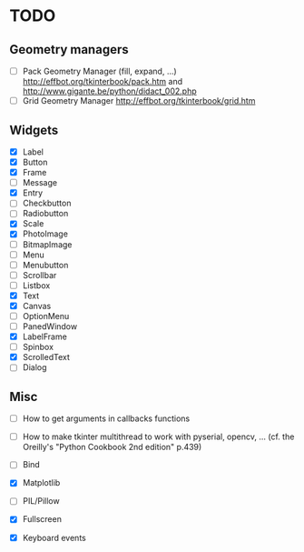 # TODO

## Geometry managers

- [ ] Pack Geometry Manager (fill, expand, ...) http://effbot.org/tkinterbook/pack.htm and http://www.gigante.be/python/didact_002.php
- [ ] Grid Geometry Manager http://effbot.org/tkinterbook/grid.htm

## Widgets

- [x] Label
- [x] Button
- [x] Frame
- [ ] Message
- [x] Entry
- [ ] Checkbutton
- [ ] Radiobutton
- [x] Scale
- [x] PhotoImage
- [ ] BitmapImage
- [ ] Menu
- [ ] Menubutton
- [ ] Scrollbar
- [ ] Listbox
- [x] Text
- [x] Canvas
- [ ] OptionMenu
- [ ] PanedWindow
- [x] LabelFrame
- [ ] Spinbox
- [x] ScrolledText
- [ ] Dialog

## Misc

- [ ] How to get arguments in callbacks functions
- [ ] How to make tkinter multithread to work with pyserial, opencv, ... (cf. the Oreilly's "Python Cookbook 2nd edition" p.439)
- [ ] Bind
- [x] Matplotlib
- [ ] PIL/Pillow
- [x] Fullscreen
- [x] Keyboard events

